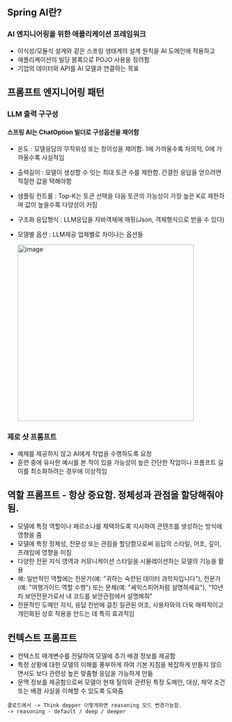 ## Spring AI란?
###  AI 엔지니어링을 위한 애플리케이션 프레임워크
- 이식성/모듈식 설계와 같은 스프링 생태계의 설계 원칙을 AI 도메인에 적용하고
- 애플리케이션의 빌딩 블록으로 POJO 사용을 장려함
- 기업의 데이터와 API를 AI 모델과 연결하는 목표

## 프롬프트 엔지니어링 패턴
### LLM 출력 구구성
#### 스프링 AI는 ChatOption 빌더로 구성옵션을 제어함
- 온도 : 모델응담의 무작위성 또는 창의성을 제어함. 1에 가까울수록 차의적, 0에 가까울수록 사실적임 
- 출력길이 : 모델이 생성할 수 잇는 최대 토큰 수를 제한함. 간결한 응답을 얻으려면 적절한 값을 택해야함
- 샘플링 컨트롤 : Top-K는 토큰 선택을 다음 토큰의 가능성이 가장 높은 K로 제한하며 값이 높을수록 다양성이 커짐
- 구조화 응답형식 : LLM응답을 자바객체에 매핑(Json, 객체형식으로 받을 수 있다)
- 모델별 옵션 : LLM제공 업체별로 차이나는 옵션들

  <img width="404" alt="image" src="https://github.com/user-attachments/assets/f6bfad63-434d-4541-a3a7-10876983e46a" />

### 제로 샷 프롬프트
- 예제를 제공하지 않고 AI에게 작업을 수행하도록 요청
- 훈련 중에 유사한 예시를 본 적이 있을 가능성이 높은 간단한 작업이나 프롬프트 길이를 최소화하려는 경우에 이상적임

## 역할 프롬프트 - 항상 중요함. 정체성과 관점을 할당해줘야됨. 
- 모델에 특정 역할이나 페르소나를 채택하도록 지시하여 콘텐츠를 생성하는 방식에 영향을 줌
- 모델에 특정 정체성, 전문성 또는 관점을 할당함으로써 응답의 스타일, 어조, 깊이, 프레임에 영향을 미침
- 다양한 전문 지식 영역과 커뮤니케이션 스타일을 시뮬레이션하는 모델의 기능을 활용
- 예: 일반적인 역할에는 전문가(예: "귀하는 숙련된 데이터 과학자입니다"), 전문가(예: "여행가이드 역할 수행") 또는 문체(예: "셰익스피어처럼 설명하세요"), "10년차 보안전문가로서 내 코드를 보안관점에서 설명해줘" 
- 전문적인 도메인 지식, 응답 전반에 걸친 일관된 어조, 사용자와의 더욱 매력적이고 개인화된 상호 작용을 만드는 데 특히 효과적임

## 컨텍스트 프롬프트
- 컨텍스트 매개변수를 전달하여 모델에 추가 배경 정보를 제공함
- 특정 상황에 대한 모델의 이해를 풍부하게 하여 기본 지침을 복잡하게 만들지 않으면서도 보다 관련성 높은 맞춤형 응답을 가능하게 만듦
- 문맥 정보를 제공함으로써 모델이 현재 질의와 관련된 특정 도메인, 대상, 제약 조건 또는 배경 사실을 이해할 수 있도록 도와줌


```
클로드에서 -> Think depper 이렇게하면 reasoning 모드 변경가능함.
-> reasoning - default / deep / deeper
```
  

